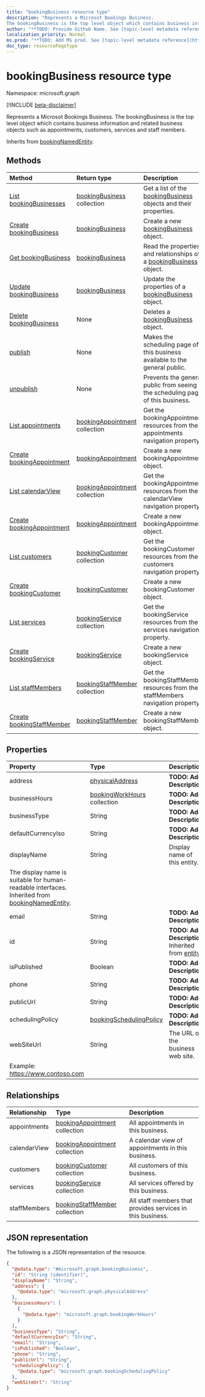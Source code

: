 ```yaml
---
title: "bookingBusiness resource type"
description: "Represents a Microsot Bookings Business.
The bookingBusiness is the top level object which contains business information and related business objects such as appointments, customers, services and staff members."
author: "**TODO: Provide Github Name. See [topic-level metadata reference](https://msgo.azurewebsites.net/add/document/guidelines/metadata.html#topic-level-metadata)**"
localization_priority: Normal
ms.prod: "**TODO: Add MS prod. See [topic-level metadata reference](https://msgo.azurewebsites.net/add/document/guidelines/metadata.html#topic-level-metadata)**"
doc_type: resourcePageType
---
```


# bookingBusiness resource type

Namespace: microsoft.graph

[!INCLUDE [beta-disclaimer](../../includes/beta-disclaimer.md)]

Represents a Microsot Bookings Business.
The bookingBusiness is the top level object which contains business information and related business objects such as appointments, customers, services and staff members.


Inherits from [bookingNamedEntity](../resources/bookingnamedentity.md).

## Methods
|Method|Return type|Description|
|:---|:---|:---|
|[List bookingBusinesses](../api/bookingbusiness-list.md)|[bookingBusiness](../resources/bookingbusiness.md) collection|Get a list of the [bookingBusiness](../resources/bookingbusiness.md) objects and their properties.|
|[Create bookingBusiness](../api/bookingbusiness-post-bookingbusinesses.md)|[bookingBusiness](../resources/bookingbusiness.md)|Create a new [bookingBusiness](../resources/bookingbusiness.md) object.|
|[Get bookingBusiness](../api/bookingbusiness-get.md)|[bookingBusiness](../resources/bookingbusiness.md)|Read the properties and relationships of a [bookingBusiness](../resources/bookingbusiness.md) object.|
|[Update bookingBusiness](../api/bookingbusiness-update.md)|[bookingBusiness](../resources/bookingbusiness.md)|Update the properties of a [bookingBusiness](../resources/bookingbusiness.md) object.|
|[Delete bookingBusiness](../api/bookingbusiness-delete.md)|None|Deletes a [bookingBusiness](../resources/bookingbusiness.md) object.|
|[publish](../api/bookingbusiness-publish.md)|None|Makes the scheduling page of this business available to the general public.|
|[unpublish](../api/bookingbusiness-unpublish.md)|None|Prevents the general public from seeing the scheduling page of this business.|
|[List appointments](../api/bookingbusiness-list-appointments.md)|[bookingAppointment](../resources/bookingappointment.md) collection|Get the bookingAppointment resources from the appointments navigation property.|
|[Create bookingAppointment](../api/bookingbusiness-post-appointments.md)|[bookingAppointment](../resources/bookingappointment.md)|Create a new bookingAppointment object.|
|[List calendarView](../api/bookingbusiness-list-calendarview.md)|[bookingAppointment](../resources/bookingappointment.md) collection|Get the bookingAppointment resources from the calendarView navigation property.|
|[Create bookingAppointment](../api/bookingbusiness-post-calendarview.md)|[bookingAppointment](../resources/bookingappointment.md)|Create a new bookingAppointment object.|
|[List customers](../api/bookingbusiness-list-customers.md)|[bookingCustomer](../resources/bookingcustomer.md) collection|Get the bookingCustomer resources from the customers navigation property.|
|[Create bookingCustomer](../api/bookingbusiness-post-customers.md)|[bookingCustomer](../resources/bookingcustomer.md)|Create a new bookingCustomer object.|
|[List services](../api/bookingbusiness-list-services.md)|[bookingService](../resources/bookingservice.md) collection|Get the bookingService resources from the services navigation property.|
|[Create bookingService](../api/bookingbusiness-post-services.md)|[bookingService](../resources/bookingservice.md)|Create a new bookingService object.|
|[List staffMembers](../api/bookingbusiness-list-staffmembers.md)|[bookingStaffMember](../resources/bookingstaffmember.md) collection|Get the bookingStaffMember resources from the staffMembers navigation property.|
|[Create bookingStaffMember](../api/bookingbusiness-post-staffmembers.md)|[bookingStaffMember](../resources/bookingstaffmember.md)|Create a new bookingStaffMember object.|

## Properties
|Property|Type|Description|
|:---|:---|:---|
|address|[physicalAddress](../resources/physicaladdress.md)|**TODO: Add Description**|
|businessHours|[bookingWorkHours](../resources/bookingworkhours.md) collection|**TODO: Add Description**|
|businessType|String|**TODO: Add Description**|
|defaultCurrencyIso|String|**TODO: Add Description**|
|displayName|String|Display name of this entity.
The display name is suitable for human-readable interfaces. Inherited from [bookingNamedEntity](../resources/bookingnamedentity.md).|
|email|String|**TODO: Add Description**|
|id|String|**TODO: Add Description** Inherited from [entity](../resources/entity.md).|
|isPublished|Boolean|**TODO: Add Description**|
|phone|String|**TODO: Add Description**|
|publicUrl|String|**TODO: Add Description**|
|schedulingPolicy|[bookingSchedulingPolicy](../resources/bookingschedulingpolicy.md)|**TODO: Add Description**|
|webSiteUrl|String|The URL of the business web site.
Example: https://www.contoso.com|

## Relationships
|Relationship|Type|Description|
|:---|:---|:---|
|appointments|[bookingAppointment](../resources/bookingappointment.md) collection|All appointments in this business.|
|calendarView|[bookingAppointment](../resources/bookingappointment.md) collection|A calendar view of appointments in this business.|
|customers|[bookingCustomer](../resources/bookingcustomer.md) collection|All customers of this business.|
|services|[bookingService](../resources/bookingservice.md) collection|All services offered by this business.|
|staffMembers|[bookingStaffMember](../resources/bookingstaffmember.md) collection|All staff members that provides services in this business.|

## JSON representation
The following is a JSON representation of the resource.
<!-- {
  "blockType": "resource",
  "keyProperty": "id",
  "@odata.type": "microsoft.graph.bookingBusiness",
  "baseType": "microsoft.graph.bookingNamedEntity",
  "openType": false
}
-->
``` json
{
  "@odata.type": "#microsoft.graph.bookingBusiness",
  "id": "String (identifier)",
  "displayName": "String",
  "address": {
    "@odata.type": "microsoft.graph.physicalAddress"
  },
  "businessHours": [
    {
      "@odata.type": "microsoft.graph.bookingWorkHours"
    }
  ],
  "businessType": "String",
  "defaultCurrencyIso": "String",
  "email": "String",
  "isPublished": "Boolean",
  "phone": "String",
  "publicUrl": "String",
  "schedulingPolicy": {
    "@odata.type": "microsoft.graph.bookingSchedulingPolicy"
  },
  "webSiteUrl": "String"
}
```


